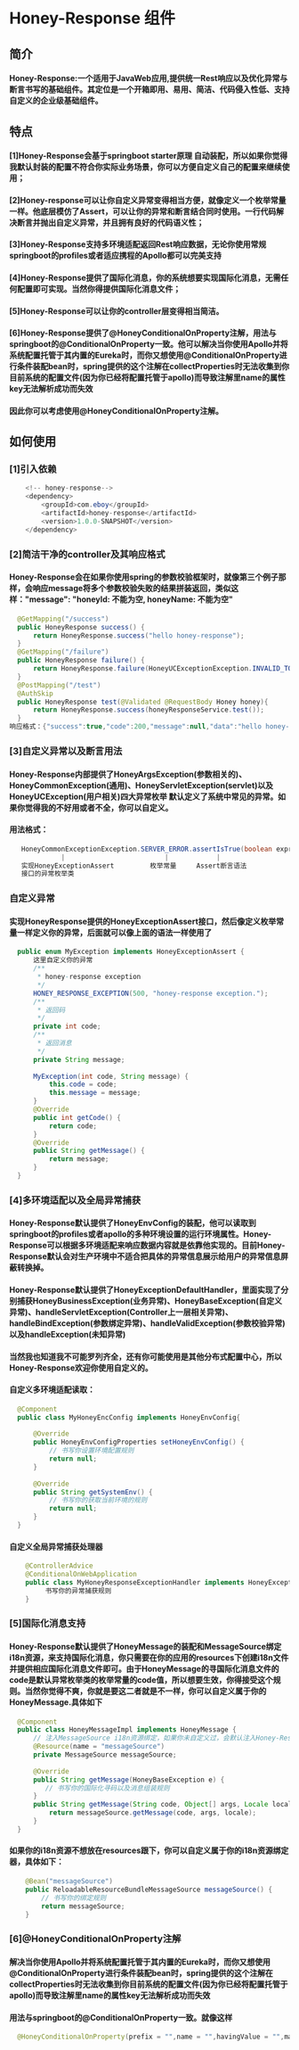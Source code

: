 # Honey-Response 组件
## 简介
#### Honey-Response:一个适用于JavaWeb应用,提供统一Rest响应以及优化异常与断言书写的基础组件。其定位是一个开箱即用、易用、简洁、代码侵入性低、支持自定义的企业级基础组件。
## 特点
#### [1]Honey-Response会基于springboot starter原理 自动装配，所以如果你觉得我默认封装的配置不符合你实际业务场景，你可以方便自定义自己的配置来继续使用；
#### [2]Honey-response可以让你自定义异常变得相当方便，就像定义一个枚举常量一样。他底层模仿了Assert，可以让你的异常和断言结合同时使用。一行代码解决断言并抛出自定义异常，并且拥有良好的代码语义性；
#### [3]Honey-Response支持多环境适配返回Rest响应数据，无论你使用常规springboot的profiles或者适应携程的Apollo都可以完美支持
#### [4]Honey-Response提供了国际化消息，你的系统想要实现国际化消息，无需任何配置即可实现。当然你得提供国际化消息文件；
#### [5]Honey-Response可以让你的controller层变得相当简洁。
#### [6]Honey-Response提供了@HoneyConditionalOnProperty注解，用法与springboot的@ConditionalOnProperty一致。他可以解决当你使用Apollo并将系统配置托管于其内置的Eureka时，而你又想使用@ConditionalOnProperty进行条件装配bean时，spring提供的这个注解在collectProperties时无法收集到你目前系统的配置文件(因为你已经将配置托管于apollo)而导致注解里name的属性key无法解析成功而失效
#### 因此你可以考虑使用@HoneyConditionalOnProperty注解。
## 如何使用
### [1]引入依赖
```java  
    <!-- honey-response-->
    <dependency>
        <groupId>com.eboy</groupId>
        <artifactId>honey-response</artifactId>
        <version>1.0.0-SNAPSHOT</version>
    </dependency>
```
### [2]简洁干净的controller及其响应格式
#### Honey-Response会在如果你使用spring的参数校验框架时，就像第三个例子那样，会响应message将多个参数校验失败的结果拼装返回，类似这样："message": "honeyId: 不能为空, honeyName: 不能为空"
```java  
  @GetMapping("/success")
  public HoneyResponse success() {
      return HoneyResponse.success("hello honey-response");
  }
  @GetMapping("/failure")
  public HoneyResponse failure() {
      return HoneyResponse.failure(HoneyUCExceptionException.INVALID_TOKEN);
  }
  @PostMapping("/test")
  @AuthSkip
  public HoneyResponse test(@Validated @RequestBody Honey honey){
      return HoneyResponse.success(honeyResponseService.test());
  }
响应格式：{"success":true,"code":200,"message":null,"data":"hello honey-response"}
```
### [3]自定义异常以及断言用法
#### Honey-Response内部提供了HoneyArgsException(参数相关的)、HoneyCommonException(通用)、HoneyServletException(servlet)以及HoneyUCException(用户相关)四大异常枚举 默认定义了系统中常见的异常。如果你觉得我的不好用或者不全，你可以自定义。
#### 用法格式：
```java  
   HoneyCommonExceptionException.SERVER_ERROR.assertIsTrue(boolean expression);
             |                         |            |
   实现HoneyExceptionAssert         枚举常量     Assert断言语法
   接口的异常枚举类                                      
```
### 自定义异常
#### 实现HoneyResponse提供的HoneyExceptionAssert接口，然后像定义枚举常量一样定义你的异常，后面就可以像上面的语法一样使用了
```java  
  public enum MyException implements HoneyExceptionAssert {
      这里自定义你的异常
      /**
       * honey-response exception
       */
      HONEY_RESPONSE_EXCEPTION(500, "honey-response exception.");
      /**
       * 返回码
       */
      private int code;
      /**
       * 返回消息
       */
      private String message;
  
      MyException(int code, String message) {
          this.code = code;
          this.message = message;
      }
      @Override
      public int getCode() {
          return code;
      }
      @Override
      public String getMessage() {
          return message;
      }
  }                                      
```
### [4]多环境适配以及全局异常捕获
#### Honey-Response默认提供了HoneyEnvConfig的装配，他可以读取到springboot的profiles或者apollo的多种环境设置的运行环境属性。Honey-Response可以根据多环境适配来响应数据内容就是依靠他实现的。目前Honey-Response默认会对生产环境中不适合把具体的异常信息展示给用户的异常信息屏蔽转换掉。
#### Honey-Response默认提供了HoneyExceptionDefaultHandler，里面实现了分别捕获HoneyBusinessException(业务异常)、HoneyBaseException(自定义异常)、handleServletException(Controller上一层相关异常)、handleBindException(参数绑定异常)、handleValidException(参数校验异常)以及handleException(未知异常)
#### 当然我也知道我不可能罗列齐全，还有你可能使用是其他分布式配置中心，所以Honey-Response欢迎你使用自定义的。
#### 自定义多环境适配读取：
```java  
  @Component
  public class MyHoneyEncConfig implements HoneyEnvConfig{
      
      @Override
      public HoneyEnvConfigProperties setHoneyEnvConfig() {
          // 书写你设置环境配置规则
          return null;
      }
  
      @Override
      public String getSystemEnv() {
          // 书写你的获取当前环境的规则
          return null;
      }
  }
```
#### 自定义全局异常捕获处理器
```java  
    @ControllerAdvice
    @ConditionalOnWebApplication
    public class MyHoneyResponseExceptionHandler implements HoneyExceptionHandler {
         书写你的异常捕获规则
    }
```
### [5]国际化消息支持
#### Honey-Response默认提供了HoneyMessage的装配和MessageSource绑定i18n资源，来支持国际化消息，你只需要在你的应用的resources下创建i18n文件并提供相应国际化消息文件即可。由于HoneyMessage的寻国际化消息文件的code是默认异常枚举类的枚举常量的code值，所以想要生效，你得接受这个规则。当然你觉得不爽，你就是要这二者就是不一样，你可以自定义属于你的HoneyMessage.具体如下
```java  
  @Component
  public class HoneyMessageImpl implements HoneyMessage {
      // 注入MessageSource i18n资源绑定，如果你未自定义过，会默认注入Honey-Response提供的messageSource
      @Resource(name = "messageSource")
      private MessageSource messageSource;
  
      @Override
      public String getMessage(HoneyBaseException e) {
         // 书写你的国际化寻码以及消息组装规则
      }
      public String getMessage(String code, Object[] args, Locale locale) throws NoSuchMessageException {
          return messageSource.getMessage(code, args, locale);
      }
  }
```
#### 如果你的i18n资源不想放在resources跟下，你可以自定义属于你的i18n资源绑定器，具体如下：
```java  
    @Bean("messageSource")
    public ReloadableResourceBundleMessageSource messageSource() {
        // 书写你的绑定规则
        return messageSource;
    }
```
### [6]@HoneyConditionalOnProperty注解
#### 解决当你使用Apollo并将系统配置托管于其内置的Eureka时，而你又想使用@ConditionalOnProperty进行条件装配bean时，spring提供的这个注解在collectProperties时无法收集到你目前系统的配置文件(因为你已经将配置托管于apollo)而导致注解里name的属性key无法解析成功而失效
#### 用法与springboot的@ConditionalOnProperty一致。就像这样    
```java  
  @HoneyConditionalOnProperty(prefix = "",name = "",havingValue = "",matchIfMissing = true,enableApollo = true )
```